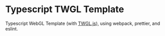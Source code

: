 # Typescript TWGL Template

Typescript WebGL Template (with [TWGL.js](https://twgljs.org/)), using webpack, prettier, and eslint.
